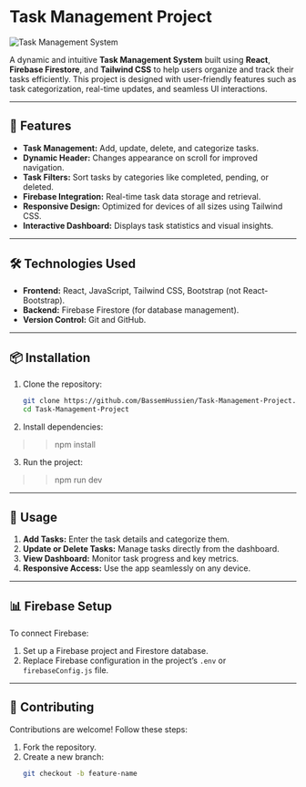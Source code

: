 # Task Management Project

![Task Management System](https://img.shields.io/badge/React-Task--Management-blue?style=for-the-badge&logo=react)

A dynamic and intuitive **Task Management System** built using **React**, **Firebase Firestore**, and **Tailwind CSS** to help users organize and track their tasks efficiently. This project is designed with user-friendly features such as task categorization, real-time updates, and seamless UI interactions.

---

## 🚀 Features

- **Task Management:** Add, update, delete, and categorize tasks.  
- **Dynamic Header:** Changes appearance on scroll for improved navigation.  
- **Task Filters:** Sort tasks by categories like completed, pending, or deleted.  
- **Firebase Integration:** Real-time task data storage and retrieval.  
- **Responsive Design:** Optimized for devices of all sizes using Tailwind CSS.  
- **Interactive Dashboard:** Displays task statistics and visual insights.  

---

## 🛠️ Technologies Used

- **Frontend:** React, JavaScript, Tailwind CSS, Bootstrap (not React-Bootstrap).  
- **Backend:** Firebase Firestore (for database management).  
- **Version Control:** Git and GitHub.  

---

## 📦 Installation

1. Clone the repository:  
   ```bash
   git clone https://github.com/BassemHussien/Task-Management-Project.git
   cd Task-Management-Project
2. Install dependencies:
  >> npm install
3. Run the project:
  >> npm run dev

---

## 🔧 Usage

1. **Add Tasks:** Enter the task details and categorize them.  
2. **Update or Delete Tasks:** Manage tasks directly from the dashboard.  
3. **View Dashboard:** Monitor task progress and key metrics.  
4. **Responsive Access:** Use the app seamlessly on any device.

---

## 📊 Firebase Setup

To connect Firebase:  
1. Set up a Firebase project and Firestore database.  
2. Replace Firebase configuration in the project’s `.env` or `firebaseConfig.js` file.  

---

## 🤝 Contributing

Contributions are welcome! Follow these steps:  
1. Fork the repository.  
2. Create a new branch:  
   ```bash
   git checkout -b feature-name


